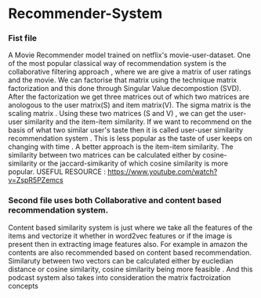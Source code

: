 # Recommender-System

### Fist file 
A Movie Recommender model trained on netflix's movie-user-dataset. One of the most popular classical way of recommendation
system is the collaborative filtering approach , where we are give a matrix of user ratings and the movie. We can factorise
that matrix using the technique matrix factorization and this done through Singular Value decompostion (SVD). After the 
factorization we get three matrices out of which two matrices are anologous to the user matrix(S) and item matrix(V). The sigma 
matrix is the scaling matrix . Using these two matrices (S and V) , we can get the user-user similarity and the item-item similarity.
If we want to recommend on the basis of what two similar user's taste then it is called user-user similarity recommendation
system . This is less popular as the taste of user keeps on changing with time . A better approach is the item-item similarity.
The similarity between two matrices can be calculated either by cosine-similarity or the jaccard-simikarity of which cosine 
similarity is more popular. 
USEFUL RESOURCE : https://www.youtube.com/watch?v=ZspR5PZemcs

### Second file uses both Collaborative and content based recommendation system.
Content based similarity system is just where we take all the features of the items and vectorize it whether in word2vec features
or if the image is present then in extracting image features also. For example in amazon the contents are also recommended based
on content based recommendation. Similaruty between two vectors can be calculated either by eucledian distance or cosine similarity,
cosine similarity being more feasible . And this podcast system also takes into consideration the matrix factroization concepts

